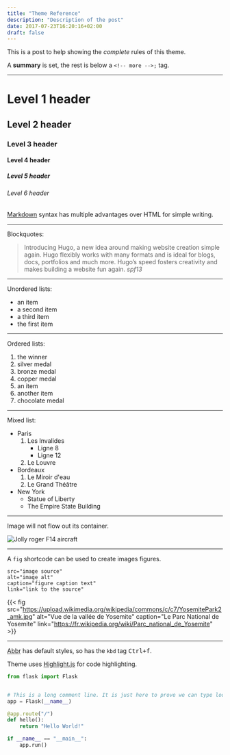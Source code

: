 ```yaml
---
title: "Theme Reference"
description: "Description of the post"
date: 2017-07-23T16:20:16+02:00
draft: false
---
```


This is a post to help showing the _complete_ rules of this theme.

A **summary** is set, the rest is below a `<!-- more -->;` tag.<!--more-->

---

# Level 1 header

## Level 2 header

### Level 3 header

#### Level 4 header

##### Level 5 header

###### Level 6 header

[Markdown](http://daringfireball.net/projects/markdown/) syntax has multiple advantages over HTML for simple writing.

---

Blockquotes:

> Introducing Hugo, a new idea around making website creation simple again. Hugo flexibly works with many formats and is ideal for blogs, docs, portfolios and much more. Hugo’s speed fosters creativity and makes building a website fun again.
> <cite>spf13</cite>

---

Unordered lists:

- an item
- a second item
- a third item
- the first item

---

Ordered lists:

1. the winner
1. silver medal
1. bronze medal
1. copper medal
1. an item
1. another item
1. chocolate medal

---

Mixed list:

- Paris
  1. Les Invalides
     - Ligne 8
     - Ligne 12
  1. Le Louvre
- Bordeaux
  1. Le Miroir d'eau
  1. Le Grand Théâtre
- New York
  - Statue of Liberty
  - The Empire State Building

---

Image will not flow out its container.

![Jolly roger F14 aircraft](https://upload.wikimedia.org/wikipedia/commons/6/68/F-14-vf-84.jpg)

---

A `fig` shortcode can be used to create images figures.

```
src="image source"
alt="image alt"
caption="figure caption text"
link="link to the source"
```

{{< fig src="https://upload.wikimedia.org/wikipedia/commons/c/c7/YosemitePark2_amk.jpg" alt="Vue de la vallée de Yosemite" caption="Le Parc National de Yosemite" link="https://fr.wikipedia.org/wiki/Parc_national_de_Yosemite" >}}

---

<abbr title="abbreviation">Abbr</abbr> has default styles, so has the `kbd` tag <kbd>Ctrl+f</kbd>.

Theme uses [Highlight.js](https://highlightjs.org/) for code highlighting.

```python
from flask import Flask


# This is a long comment line. It is just here to prove we can type looooooong lines of texts without breaking the layout.
app = Flask(__name__)

@app.route("/")
def hello():
    return "Hello World!"

if __name__ == "__main__":
    app.run()
```

